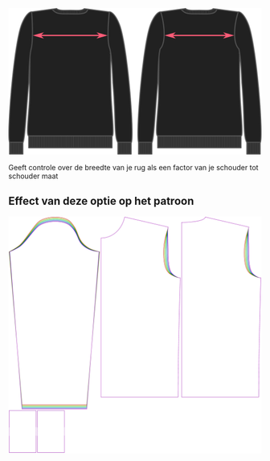 ![Rugwijdte factor](acrossbackfactor.svg)

Geeft controle over de breedte van je rug als een factor van je schouder tot schouder maat


## Effect van deze optie op het patroon
![Deze afbeelding toont het effect van deze optie door meerdere varianten die een andere waarde hebben voor deze optie te vervangen](sven_acrossbackfactor_sample.svg "Effect van deze optie op het patroon")